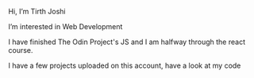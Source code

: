  Hi, I’m Tirth Joshi

 I’m interested in Web Development
 
 I have finished The Odin Project's JS and I am halfway through the react course.

 I have a few projects uploaded on this account, have a look at my code


<!---
TirthJoshi19/TirthJoshi19 is a ✨ special ✨ repository because its `README.md` (this file) appears on your GitHub profile.
You can click the Preview link to take a look at your changes.
--->

